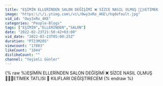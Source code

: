 ```yaml
---
title: "EŞİMİN ELLERİNDEN SALON DEĞİŞİMİ ❌ SİZCE NASIL OLMUŞ 🤷🏻‍♀️ETİMEK TATLISI 💯 KILIFLARI DEĞİŞTİRECEM"
image: "https:\/\/i.ytimg.com\/vi\/Owy3xRo_4KE\/hqdefault.jpg"
vid_id: "Owy3xRo_4KE"
categories: "People-Blogs"
tags: ["EŞİMİN","ELLERİNDEN","SALON"]
date: "2022-02-23T21:50:42+03:00"
vid_date: "2022-02-23T05:00:25Z"
duration: "PT23M20S"
viewcount: "17883"
likeCount: "1044"
dislikeCount: ""
channel: "Yeşimli Günler"
---
```

{% raw %}EŞİMİN ELLERİNDEN SALON DEĞİŞİMİ ❌ SİZCE NASIL OLMUŞ 🤷🏻‍♀️ETİMEK TATLISI 💯 KILIFLARI DEĞİŞTİRECEM {% endraw %}
